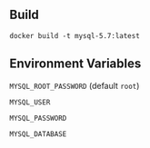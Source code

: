 ## Build

`docker build -t mysql-5.7:latest`

## Environment Variables

`MYSQL_ROOT_PASSWORD` (default `root`)

`MYSQL_USER`

`MYSQL_PASSWORD`

`MYSQL_DATABASE`

